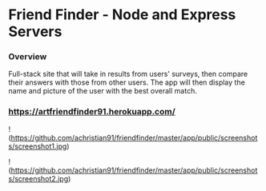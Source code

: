 # Friend Finder - Node and Express Servers

### Overview

Full-stack site that will take in results from users' surveys, then compare their answers with those from other users. The app will then display the name and picture of the user with the best overall match. 

### https://artfriendfinder91.herokuapp.com/

!(https://github.com/achristian91/friendfinder/master/app/public/screenshots/screenshot1.jpg)

!(https://github.com/achristian91/friendfinder/master/app/public/screenshots/screenshot2.jpg)